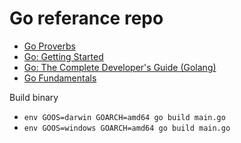 # Go referance repo

* [Go Proverbs ](https://go-proverbs.github.io/)
* [Go: Getting Started ](https://app.pluralsight.com/library/courses/getting-started-with-go)
* [Go: The Complete Developer's Guide (Golang)](https://www.udemy.com/course/go-the-complete-developers-guide/)
* [Go Fundamentals](https://app.pluralsight.com/library/courses/fundamentals-go/table-of-contents)

Build binary

* `env GOOS=darwin GOARCH=amd64 go build main.go`
* `env GOOS=windows GOARCH=amd64 go build main.go`

